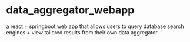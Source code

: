 # data_aggregator_webapp
 a react + springboot web app that allows users to query database search engines + view tailored results from their own data aggregator
